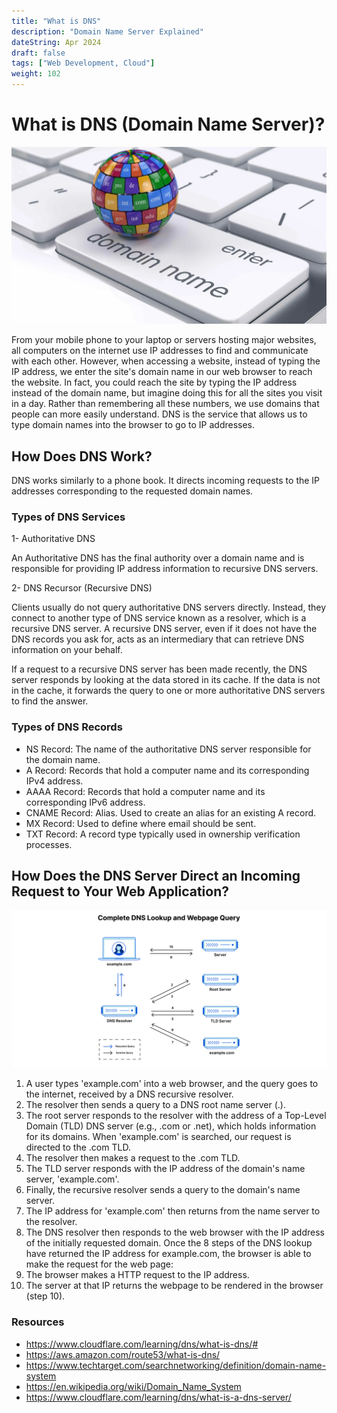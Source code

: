 ```yaml
---
title: "What is DNS"
description: "Domain Name Server Explained"
dateString: Apr 2024
draft: false
tags: ["Web Development, Cloud"]
weight: 102
---
```


# What is DNS (Domain Name Server)?

![](https://raw.githubusercontent.com/tyfnacici/tyfnacici/main/static/blog/what-is-dns/domain.webp)

From your mobile phone to your laptop or servers hosting major websites, all computers on the internet use IP addresses to find and communicate with each other. However, when accessing a website, instead of typing the IP address, we enter the site's domain name in our web browser to reach the website. In fact, you could reach the site by typing the IP address instead of the domain name, but imagine doing this for all the sites you visit in a day. Rather than remembering all these numbers, we use domains that people can more easily understand. DNS is the service that allows us to type domain names into the browser to go to IP addresses.

## How Does DNS Work?

DNS works similarly to a phone book. It directs incoming requests to the IP addresses corresponding to the requested domain names.

### Types of DNS Services

1- Authoritative DNS

An Authoritative DNS has the final authority over a domain name and is responsible for providing IP address information to recursive DNS servers.

2- DNS Recursor (Recursive DNS)

Clients usually do not query authoritative DNS servers directly. Instead, they connect to another type of DNS service known as a resolver, which is a recursive DNS server. A recursive DNS server, even if it does not have the DNS records you ask for, acts as an intermediary that can retrieve DNS information on your behalf.

If a request to a recursive DNS server has been made recently, the DNS server responds by looking at the data stored in its cache. If the data is not in the cache, it forwards the query to one or more authoritative DNS servers to find the answer.

### Types of DNS Records

- NS Record: The name of the authoritative DNS server responsible for the domain name.
- A Record: Records that hold a computer name and its corresponding IPv4 address.
- AAAA Record: Records that hold a computer name and its corresponding IPv6 address.
- CNAME Record: Alias. Used to create an alias for an existing A record.
- MX Record: Used to define where email should be sent.
- TXT Record: A record type typically used in ownership verification processes.

## How Does the DNS Server Direct an Incoming Request to Your Web Application?

![](https://raw.githubusercontent.com/tyfnacici/tyfnacici/main/static/blog/what-is-dns/dns-lookup-steps.png)

1. A user types 'example.com' into a web browser, and the query goes to the internet, received by a DNS recursive resolver.
2. The resolver then sends a query to a DNS root name server (.).
3. The root server responds to the resolver with the address of a Top-Level Domain (TLD) DNS server (e.g., .com or .net), which holds information for its domains. When 'example.com' is searched, our request is directed to the .com TLD.
4. The resolver then makes a request to the .com TLD.
5. The TLD server responds with the IP address of the domain's name server, 'example.com'.
6. Finally, the recursive resolver sends a query to the domain's name server.
7. The IP address for 'example.com' then returns from the name server to the resolver.
8. The DNS resolver then responds to the web browser with the IP address of the initially requested domain.
Once the 8 steps of the DNS lookup have returned the IP address for example.com, the browser is able to make the request for the web page:
9. The browser makes a HTTP request to the IP address.
10. The server at that IP returns the webpage to be rendered in the browser (step 10).

### Resources

- https://www.cloudflare.com/learning/dns/what-is-dns/#
- https://aws.amazon.com/route53/what-is-dns/
- https://www.techtarget.com/searchnetworking/definition/domain-name-system
- https://en.wikipedia.org/wiki/Domain_Name_System
- https://www.cloudflare.com/learning/dns/what-is-a-dns-server/
